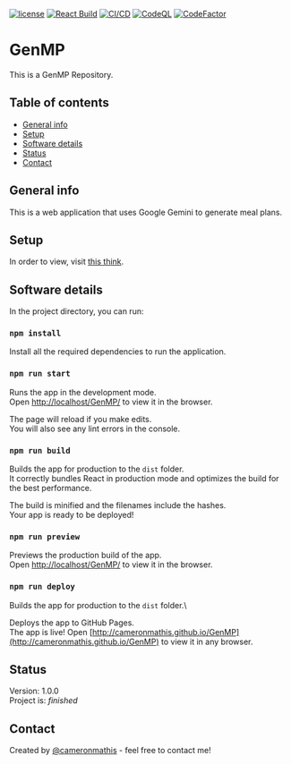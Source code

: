 [![license](https://img.shields.io/github/license/cameronmathis/GenMP)](LICENSE)
[![React Build](https://github.com/cameronmathis/GenMP/actions/workflows/react-build.yaml/badge.svg)](https://github.com/cameronmathis/GenMP/actions/workflows/react-build.yaml)
[![CI/CD](https://github.com/cameronmathis/GenMP/actions/workflows/ci-cd.yaml/badge.svg)](https://github.com/cameronmathis/GenMP/actions/workflows/ci-cd.yaml)
[![CodeQL](https://github.com/cameronmathis/GenMP/actions/workflows/codeql-analysis.yaml/badge.svg)](https://github.com/cameronmathis/GenMP/actions/workflows/codeql-analysis.yaml)
[![CodeFactor](https://www.codefactor.io/repository/github/cameronmathis/GenMP/badge)](https://www.codefactor.io/repository/github/cameronmathis/GenMP)

# GenMP

This is a GenMP Repository.

## Table of contents

-   [General info](#general-info)
-   [Setup](#setup)
-   [Software details](#Software-details)
-   [Status](#status)
-   [Contact](#contact)

## General info

This is a web application that uses Google Gemini to generate meal plans.

## Setup

In order to view, visit [this think](http://cameronmathis.github.io/GenMP).

## Software details

In the project directory, you can run:

### `npm install`

Install all the required dependencies to run the application.

### `npm run start`

Runs the app in the development mode.\
Open [http://localhost/GenMP/](http://localhost/GenMP/) to view it in the browser.

The page will reload if you make edits.\
You will also see any lint errors in the console.

### `npm run build`

Builds the app for production to the `dist` folder.\
It correctly bundles React in production mode and optimizes the build for the best performance.

The build is minified and the filenames include the hashes.\
Your app is ready to be deployed!

### `npm run preview`

Previews the production build of the app.\
Open [http://localhost/GenMP/](http://localhost/GenMP/) to view it in the browser.

### `npm run deploy`

Builds the app for production to the `dist` folder.\

Deploys the app to GitHub Pages.\
The app is live! Open [http://cameronmathis.github.io/GenMP](http://cameronmathis.github.io/GenMP) to view it in any browser.

## Status

Version: 1.0.0 <br/>
Project is: _finished_

## Contact

Created by [@cameronmathis](https://github.com/cameronmathis/) - feel free to contact me!
